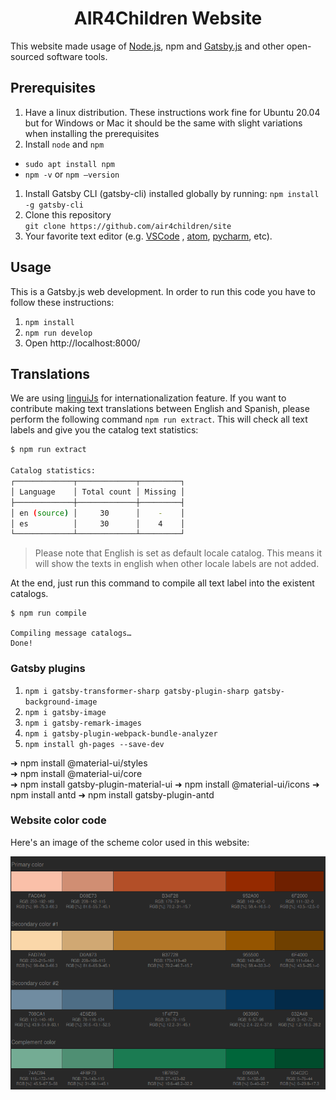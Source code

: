<h1 align="center">
  AIR4Children Website
</h1>

This website made usage of [Node.js](https://nodejs.org/en/), npm and [Gatsby.js](https://www.gatsbyjs.org/) and other open-sourced software tools.

## Prerequisites
1. Have a linux distribution. These instructions work fine for Ubuntu 20.04 but for Windows or Mac it should be the same with slight variations when installing the prerequisites
1. Install `node` and `npm`
  * `sudo apt install npm`
  * `npm -v` or `npm –version`
1. Install Gatsby CLI (gatsby-cli) installed globally by running:
   `npm install -g gatsby-cli`
1. Clone this repository   
   `git clone https://github.com/air4children/site`
1. Your favorite text editor (e.g. [VSCode](https://code.visualstudio.com/) , [atom](https://atom.io), [pycharm](https://www.jetbrains.com/pycharm/), etc).

## Usage
This is a Gatsby.js web development. In order to run this code you have to follow these instructions:

1. `npm install`
1. `npm run develop`
1. Open http://localhost:8000/


## Translations

We are using [linguiJs](https://lingui.js.org/tutorials/setup-cra.html) for internationalization feature. If you want to contribute making text translations between English and Spanish, please perform the following command `npm run extract`. This will check all text labels and give you the catalog text statistics:

```bash
$ npm run extract

Catalog statistics:
┌─────────────┬─────────────┬─────────┐
│ Language    │ Total count │ Missing │
├─────────────┼─────────────┼─────────┤
│ en (source) │     30      │    -    │
│ es          │     30      │    4    │
└─────────────┴─────────────┴─────────┘
```

> Please note that English is set as default locale catalog. This means it will show the texts in english when other locale labels are not added.

At the end, just run this command to compile all text label into the existent catalogs.

```
$ npm run compile

Compiling message catalogs…
Done!
```

### Gatsby plugins
1. `npm i gatsby-transformer-sharp gatsby-plugin-sharp gatsby-background-image`
1. `npm i gatsby-image`
1. `npm i gatsby-remark-images`
1. `npm i gatsby-plugin-webpack-bundle-analyzer`
1. `npm install gh-pages --save-dev`

➜ npm install @material-ui/styles      
➜ npm install @material-ui/core  
➜ npm install gatsby-plugin-material-ui
➜ npm install @material-ui/icons
➜ npm install antd
➜ npm install gatsby-plugin-antd

### Website color code

Here's an image of the scheme color used in this website:

![color scheme](.docs/color_code.png)
